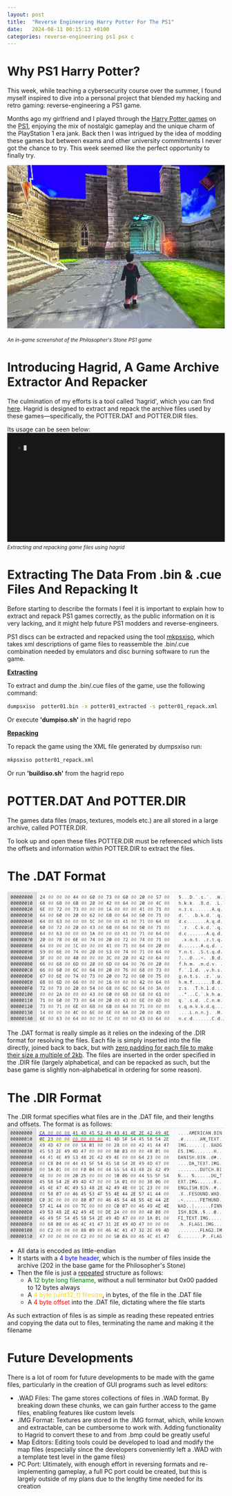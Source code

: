 ```yaml
---
layout: post
title:  "Reverse Engineering Harry Potter For The PS1"
date:   2024-08-11 00:15:13 +0100
categories: reverse-engineering ps1 psx c
---
```

# Why PS1 Harry Potter?
This week, while teaching a cybersecurity course over the summer, I found myself inspired to dive into a personal project that blended my hacking and retro gaming: reverse-engineering a PS1 game.

Months ago my girlfriend and I played through the [Harry Potter games](https://en.wikipedia.org/wiki/Harry_Potter_and_the_Philosopher%27s_Stone_(PlayStation_video_game)) on the [PS1](https://en.wikipedia.org/wiki/PlayStation_(console)), enjoying the mix of nostalgic gameplay and the unique charm of the PlayStation 1 era jank. Back then I was intrigued by the idea of modding these games but between exams and other university commitments I never got the chance to try. This week seemed like the perfect opportunity to finally try.

![](/images/potter-screenshot.png)

<small> <i> An in-game screenshot of the Philosopher's Stone PS1 game </i> </small>

# Introducing Hagrid, A Game Archive Extractor And Repacker
The culmination of my efforts is a tool called 'hagrid', which you can find [here](https://github.com/Fhoughton/hagrid/). Hagrid is designed to extract and repack the archive files used by these games—specifically, the POTTER.DAT and POTTER.DIR files.

Its usage can be seen below:
![](/images/potter-hagriddemo.gif)
<small> <i> Extracting and repacking game files using hagrid </i> </small>

# Extracting The Data From .bin & .cue Files And Repacking It
Before starting to describe the formats I feel it is important to explain how to extract and repack PS1 games correctly, as the public information on it is very lacking, and it might help future PS1 modders and reverse-engineers.

PS1 discs can be extracted and repacked using the tool [mkpsxiso](https://github.com/Lameguy64/mkpsxiso), which takes xml descriptions of game files to reassemble the .bin/.cue combination needed by emulators and disc burning software to run the game.

<u> <b>Extracting</b> </u>

To extract and dump the .bin/.cue files of the game, use the following command:

```bash
dumpsxiso  potter01.bin -x potter01_extracted -s potter01_repack.xml
```

Or execute **'dumpiso.sh'** in the hagrid repo

<u> <b>Repacking</b> </u>

To repack the game using the XML file generated by dumpsxiso run:

```bash
mkpsxiso potter01_repack.xml
``` 

Or run **'buildiso.sh'** from the hagrid repo

# POTTER.DAT And POTTER.DIR
The games data files (maps, textures, models etc.) are all stored in a large archive, called POTTER.DIR.

To look up and open these files POTTER.DIR must be referenced which lists the offsets and information within POTTER.DIR to extract the files.

# The .DAT Format
![](/images/potter-dathex.png)

The .DAT format is really simple as it relies on the indexing of the .DIR format for resolving the files. Each file is simply inserted into the file directly, joined back to back, but with <u>zero padding for each file to make their size a multiple of 2kb</u>. The files are inserted in the order specified in the .DIR file (largely alphabetical, and can be repacked as such, but the base game is slightly non-alphabetical in ordering for some reason).

# The .DIR Format
The .DIR format specifies what files are in the .DAT file, and their lengths and offsets. The format is as follows:
![](/images/potter-dirhex.png)
- All data is encoded as little-endian
- It starts with a <span style="color:blue">4 byte header</span>, which is the number of files inside the archive (202 in the base game for the Philosopher's Stone)
- Then the file is just a <u>repeated</u> structure as follows:
    - A <span style="color:green">12 byte long filename</span>, without a null terminator but 0x00 padded to 12 bytes always
    - A <span style="color:gold">4 byte (uint32_t) filesize</span>, in bytes, of the file in the .DAT file
    - A <span style="color:red">4 byte offset</span> into the .DAT file, dictating where the file starts

As such extraction of files is as simple as reading these repeated entries and copying the data out to files, terminating the name and making it the filename

# Future Developments
There is a lot of room for future developments to be made with the game files, particularly in the creation of GUI programs such as level editors:
- .WAD Files: The game stores collections of files in .WAD format. By breaking down these chunks, we can gain further access to the game files, enabling features like custom levels
- .IMG Format: Textures are stored in the .IMG format, which, while known and extractable, can be cumbersome to work with. Adding functionality to Hagrid to convert these to and from .bmp could be greatly useful
- Map Editors: Editing tools could be developed to load and modify the map files (especially since the developers conveniently left a .WAD with a template test level in the game files)
- PC Port: Ultimately, with enough effort in reversing formats and re-implementing gameplay, a full PC port could be created, but this is largely outside of my plans due to the lengthy time needed for its creation